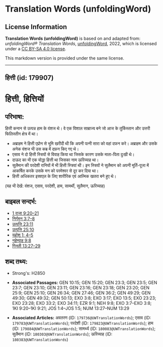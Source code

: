 # Translation Words (unfoldingWord)

## License Information

**Translation Words (unfoldingWord)** is based on and adapted from: _unfoldingWord® Translation Words_, [unfoldingWord](https://unfoldingword.org/utw), 2022, which is licensed under a [CC BY-SA 4.0 license](https://creativecommons.org/licenses/by-sa/4.0/legalcode.en).

This markdown version is provided under the same license.



--------------------------------

## हित्ती (id: 179907)

हित्ती, हित्तियों
=================

परिभाषा:
--------

हित्ती कनान से उत्पन्न हाम के वंशज थे। वे एक विशाल साम्राज्य बने जो आज के तुर्किस्तान और उत्तरी फिलिस्तीन क्षेत्र में था।

* अब्राहम ने हित्ती एप्रोन से भूमि खरीदी थी कि अपनी पत्नी सारा को वहां दफन करे। अब्राहम और उसके अनेक वंशज भी उस कब्र में दफ़न किए गए थे।
* एसाव ने दो हित्ती स्त्रियों से विवाह किया था जिसके कारण उसके माता\-पिता दुःखी थे।
* दाऊद का भी एक योद्धा हित्ती था जिसका नाम ऊरिय्याह था।
* सुलैमान की परदेशी रानियों में भी हित्ती स्त्रियां थी। इन स्त्रियों ने सुलैमान को अपनी मूर्ति\-पूजा में आकर्षित करके उसके मन को परमेश्वर से दूर कर दिया था।
* हित्ती अधिकतर इस्राएल के लिए शारीरिक एवं आत्मिक खतरा बने हुए थे।

(यह भी देखें: वंशज, एसाव, परदेशी, हाम, सामर्थी, सुलैमान, ऊरिय्याह)

बाइबल सन्दर्भ:
--------------

* [1 राजा 9:20–21](https://ref.ly/1Kgs0:0)
* [निर्गमन 3:7–8](https://ref.ly/Exod3:7-Exod3:8)
* [उत्पत्ति 23:11](https://ref.ly/Gen23:11)
* [उत्पत्ति 25:10](https://ref.ly/Gen25:10)
* [यहोशू 1: 4–5](https://ref.ly/Josh1:0)
* [नहेम्याह 9:8](https://ref.ly/Neh9:8)
* [गिनती 13:27–29](https://ref.ly/Num13:27-Num13:29)

शब्द तथ्य:
----------

* Strong's: H2850

* **Associated Passages:** GEN 10:15; GEN 15:20; GEN 23:3; GEN 23:5; GEN 23:7; GEN 23:10; GEN 23:11; GEN 23:16; GEN 23:18; GEN 23:20; GEN 25:9; GEN 25:10; GEN 26:34; GEN 27:46; GEN 36:2; GEN 49:29; GEN 49:30; GEN 49:32; GEN 50:13; EXO 3:8; EXO 3:17; EXO 13:5; EXO 23:23; EXO 23:28; EXO 33:2; EXO 34:11; EZR 9:1; NEH 9:8; EXO 3:7–EXO 3:8; 1KI 9:20–1KI 9:21; JOS 1:4–JOS 1:5; NUM 13:27–NUM 13:29
* **Associated Articles:** अवतरण (ID: `179736@UWTranslationWords`); एसाव (ID: `179783@UWTranslationWords`); परदेशी (ID: `179823@UWTranslationWords`); हाम (ID: `179884@UWTranslationWords`); सामर्थ्य (ID: `180083@UWTranslationWords`); सुलैमान (ID: `180303@UWTranslationWords`); ऊरिय्याह (ID: `180383@UWTranslationWords`)

